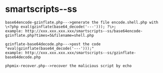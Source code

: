 # smartscripts--ss

    base64encode-gzinflate.php--->generate the file encode.shell.php with \<?php eval(gzinflate(base64_decode('---'))); ?\>;
    example: http://xxx.xxx.xxx.xxx/smartscripts--ss/base64encode-gzinflate.php?times=5&filename=shell.php

    gzinflate-base64decode.php--->post the code "eval(gzinflate(base64_decode('---')));"
    example: http://xxx.xxx.xxx.xxx/smartscripts--ss/gzinflate-base64decode.php

    phpmix-recover.php-->recover the malicious script by echo
